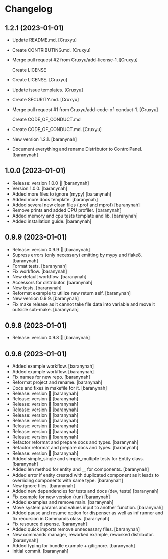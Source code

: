 Changelog
=========


1.2.1 (2023-01-01)
------------------
- Update README.md. [Cruxyu]
- Create CONTRIBUTING.md. [Cruxyu]
- Merge pull request #2 from Cruxyu/add-license-1. [Cruxyu]

  Create LICENSE
- Create LICENSE. [Cruxyu]
- Update issue templates. [Cruxyu]
- Create SECURITY.md. [Cruxyu]
- Merge pull request #1 from Cruxyu/add-code-of-conduct-1. [Cruxyu]

  Create CODE_OF_CONDUCT.md
- Create CODE_OF_CONDUCT.md. [Cruxyu]
- New version 1.2.1. [baranynah]
- Document everything and rename Distributor to ControlPanel.
  [baranynah]


1.0.0 (2023-01-01)
------------------
- Release: version 1.0.0 🚀 [baranynah]
- Version 1.0.0. [baranynah]
- Added more files to ignore (mypy) [baranynah]
- Added more docs template. [baranynah]
- Added several new clean files (.prof and mprof) [baranynah]
- Remove prints and added CPU profiler. [baranynah]
- Added memory and cpu tests template and lib. [baranynah]
- Added installation guide. [baranynah]


0.9.9 (2023-01-01)
------------------
- Release: version 0.9.9 🚀 [baranynah]
- Supress errors (only necessary) emitting by mypy and flake8.
  [baranynah]
- Format tests. [baranynah]
- Fix workflow. [baranynah]
- New default workflow. [baranynah]
- Accessors for distributor. [baranynah]
- New tests. [baranynah]
- Reformat example to utilize new return self. [baranynah]
- New version 0.9.9. [baranynah]
- Fix make release as it cannot take file data into variable and move it
  outside sub-make. [baranynah]


0.9.8 (2023-01-01)
------------------
- Release: version 0.9.8 🚀 [baranynah]


0.9.6 (2023-01-01)
------------------
- Added example workflow. [baranynah]
- Added example workflow. [baranynah]
- Fix names for new repo. [baranynah]
- Reformat project and rename. [baranynah]
- Docs and fixes in makefile for it. [baranynah]
- Release: version  🚀 [baranynah]
- Release: version  🚀 [baranynah]
- Release: version  🚀 [baranynah]
- Release: version  🚀 [baranynah]
- Release: version  🚀 [baranynah]
- Release: version  🚀 [baranynah]
- Release: version  🚀 [baranynah]
- Release: version  🚀 [baranynah]
- Release: version  🚀 [baranynah]
- Refactor reformat and prepare docs and types. [baranynah]
- Refactor reformat and prepare docs and types. [baranynah]
- Release: version  🚀 [baranynah]
- Added simple_single and simple_multiple tests for Entity class.
  [baranynah]
- Added len method for entity and __ for components. [baranynah]
- Added error if entity created with duplicated component as it leads to
  overriding components with same type. [baranynah]
- New ignore files. [baranynah]
- Added new dependencies for tests and docs (dev, tests) [baranynah]
- Fix example for new version (run) [baranynah]
- Added examples and remove main. [baranynah]
- Move system params and values input to another function. [baranynah]
- Added pause and resume option for dispenser as well as inf runner and
  fix recursion in Commands class. [baranynah]
- Fix resource dispense. [baranynah]
- Added quick imports remove unnecessary files. [baranynah]
- New commands manager, reworked example, reworked distributor.
  [baranynah]
- Added typing for bundle example + gitignore. [baranynah]
- Initial commit. [baranynah]


